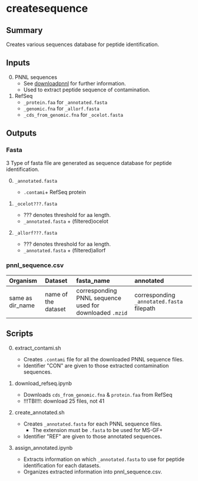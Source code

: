 # createsequence
## Summary
Creates various sequences database for peptide identification.

## Inputs
0. PNNL sequences
	* See [downloadpnnl](https://github.com/MitsukiUsui/proteome/tree/master/downloadpnnl) for further information.
	* Used to extract peptide sequence of contamination.
0. RefSeq
	* `_protein.faa` for `_annotated.fasta`
	* `_genomic.fna` for `_allorf.fasta`
	* `_cds_from_genomic.fna` for `_ocelot.fasta`


## Outputs

### Fasta
3 Type of fasta file are generated as sequence database for peptide identification.

0. `_annotated.fasta`
	* `.contami`+ RefSeq protein

0. `_ocelot???.fasta`
	* ??? denotes threshold for aa length.
	* `_annotated.fasta` + (filtered)ocelot
0. `_allorf???.fasta`
	* ??? denotes threshold for aa length.
	* `_annotated.fasta` + (filtered)allorf

### pnnl_sequence.csv

|Organism|Dataset|fasta_name|annotated|
|:--|:--|:--|:--|
|same as dir_name|name of the dataset|corresponding PNNL sequence used for downloaded `.mzid`|corresponding `_annotated.fasta`  filepath|


## Scripts

0. extract_contami.sh
	* Creates `.contami` file for all the downloaded PNNL sequence files.
	* Identifier "CON" are given to those extracted contamination sequences.

0. download_refseq.ipynb
	* Downloads `cds_from_genomic.fna` & `protein.faa` from RefSeq
	* !!!TBI!!!: download 25 files, not 41

0. create_annotated.sh
	* Creates `_annotated.fasta` for each PNNL sequence files.
		* The extension must be `.fasta` to be used for MS-GF+
	* Identifier "REF" are given to those annotated sequences.

0. assign_annotated.ipynb
	* Extracts information on which `_annotated.fasta` to use for peptide identification for each datasets.
	* Organizes extracted information into pnnl_sequence.csv.
